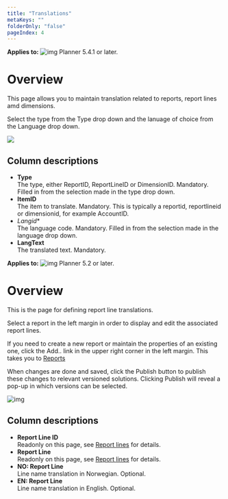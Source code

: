 ```yaml
---
title: "Translations"
metaKeys: ""
folderOnly: "false"
pageIndex: 4
---
```

**Applies to:** ![img](https://profitbasedocs.blob.core.windows.net/icons/yes-icon.png) Planner 5.4.1 or later.<br/>

# Overview
This page allows you to maintain translation related to reports, report lines amd dimensions.<br/>

Select the type from the Type drop down and the lanuage of choice from the Language drop down.

![](https://profitbasedocs.blob.core.windows.net/enduserhelp/images/ReportSetupTranslations.JPG)

## Column descriptions

- **Type**<br/>
The type, either ReportID, ReportLineID or DimensionID. Mandatory. Filled in from the selection made in the type drop down.
- **ItemID**<br/>
The item to translate. Mandatory. This is typically a reportid, reportlineid or dimensionid, for example AccountID.
- *Langid**<br/>
The language code. Mandatory. Filled in from the selection made in the language drop down.
- **LangText**<br/>
The translated text. Mandatory.

**Applies to:** ![img](https://profitbasedocs.blob.core.windows.net/icons/yes-icon.png) Planner 5.2 or later.

# Overview
This is the page for defining report line translations.

Select a report in the left margin in order to display and edit the associated report lines.  

If you need to create a new report or maintain the properties of an existing one, click the Add.. link in the upper right corner in the left margin. This takes you to [Reports](/planner/workbooks/data-management/report-setup/reports)

When changes are done and saved, click the Publish button to publish these changes to relevant versioned solutions. Clicking Publish will reveal a pop-up in which versions can be selected.
<br/>

![img](https://profitbasedocs.blob.core.windows.net/enduserhelp/images/ReportLineTranslations.JPG)

## Column descriptions

- **Report Line ID**<br/>
Readonly on this page, see [Report lines](/planner/workbooks/data-management/report-setup/report-lines) for details.
- **Report Line**<br/>
Readonly on this page, see [Report lines](/planner/workbooks/data-management/report-setup/report-lines) for details.
- **NO: Report Line**<br/>
Line name translation in Norwegian. Optional.
- **EN: Report Line**<br/>
Line name translation in English. Optional.
